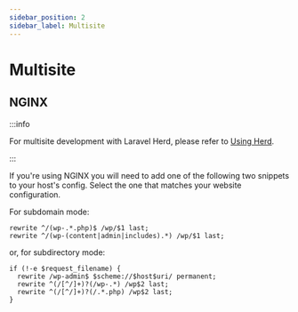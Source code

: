```yaml
---
sidebar_position: 2
sidebar_label: Multisite
---
```


# Multisite

## NGINX

:::info

For multisite development with Laravel Herd, please refer to [Using Herd](using-herd).

:::

If you're using NGINX you will need to add one of the following two snippets to your host's config. Select the one that matches your website configuration.

For subdomain mode:

```nginx
rewrite ^/(wp-.*.php)$ /wp/$1 last;
rewrite ^/(wp-(content|admin|includes).*) /wp/$1 last;
```

or, for subdirectory mode:

```
if (!-e $request_filename) {
  rewrite /wp-admin$ $scheme://$host$uri/ permanent;
  rewrite ^(/[^/]+)?(/wp-.*) /wp$2 last;
  rewrite ^(/[^/]+)?(/.*.php) /wp$2 last;
}
```
